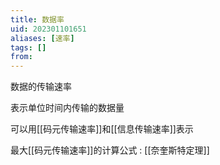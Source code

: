 ```yaml
---
title: 数据率
uid: 202301101651
aliases: [速率]
tags: []
from: 
---
```

数据的传输速率

表示单位时间内传输的数据量

可以用[[码元传输速率]]和[[信息传输速率]]表示

最大[[码元传输速率]]的计算公式 : [[奈奎斯特定理]]

